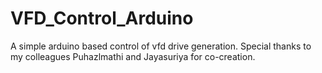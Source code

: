 # VFD_Control_Arduino
A simple arduino based control of vfd drive generation.
Special thanks to my colleagues Puhazlmathi and Jayasuriya for co-creation.
